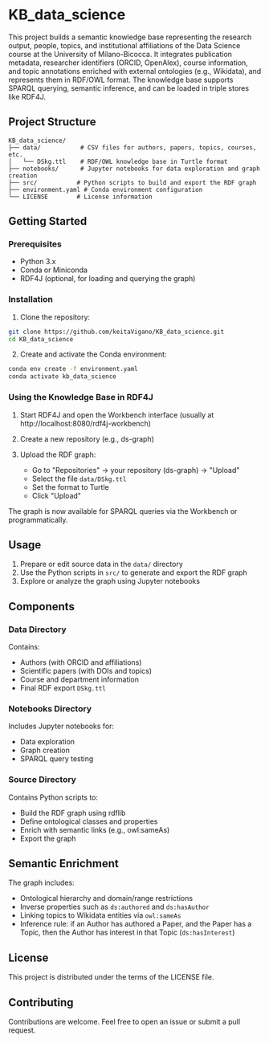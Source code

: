 # KB_data_science

This project builds a semantic knowledge base representing the research output, people, topics, and institutional affiliations of the Data Science course at the University of Milano-Bicocca. It integrates publication metadata, researcher identifiers (ORCID, OpenAlex), course information, and topic annotations enriched with external ontologies (e.g., Wikidata), and represents them in RDF/OWL format. The knowledge base supports SPARQL querying, semantic inference, and can be loaded in triple stores like RDF4J.

## Project Structure

```
KB_data_science/
├── data/           # CSV files for authors, papers, topics, courses, etc.
│   └── DSkg.ttl    # RDF/OWL knowledge base in Turtle format
├── notebooks/      # Jupyter notebooks for data exploration and graph creation
├── src/           # Python scripts to build and export the RDF graph
├── environment.yaml # Conda environment configuration
└── LICENSE        # License information
```

## Getting Started

### Prerequisites

- Python 3.x
- Conda or Miniconda
- RDF4J (optional, for loading and querying the graph)

### Installation

1. Clone the repository:
```bash
git clone https://github.com/keitaVigano/KB_data_science.git
cd KB_data_science
```

2. Create and activate the Conda environment:
```bash
conda env create -f environment.yaml
conda activate kb_data_science
```

### Using the Knowledge Base in RDF4J

1. Start RDF4J and open the Workbench interface (usually at http://localhost:8080/rdf4j-workbench)

2. Create a new repository (e.g., ds-graph)

3. Upload the RDF graph:
   - Go to "Repositories" → your repository (ds-graph) → "Upload"
   - Select the file `data/DSkg.ttl`
   - Set the format to Turtle
   - Click "Upload"

The graph is now available for SPARQL queries via the Workbench or programmatically.

## Usage

1. Prepare or edit source data in the `data/` directory
2. Use the Python scripts in `src/` to generate and export the RDF graph
3. Explore or analyze the graph using Jupyter notebooks

## Components

### Data Directory
Contains:
- Authors (with ORCID and affiliations)
- Scientific papers (with DOIs and topics)
- Course and department information
- Final RDF export `DSkg.ttl`

### Notebooks Directory
Includes Jupyter notebooks for:
- Data exploration
- Graph creation
- SPARQL query testing

### Source Directory
Contains Python scripts to:
- Build the RDF graph using rdflib
- Define ontological classes and properties
- Enrich with semantic links (e.g., owl:sameAs)
- Export the graph

## Semantic Enrichment

The graph includes:
- Ontological hierarchy and domain/range restrictions
- Inverse properties such as `ds:authored` and `ds:hasAuthor`
- Linking topics to Wikidata entities via `owl:sameAs`
- Inference rule: if an Author has authored a Paper, and the Paper has a Topic, then the Author has interest in that Topic (`ds:hasInterest`)

## License

This project is distributed under the terms of the LICENSE file.

## Contributing

Contributions are welcome. Feel free to open an issue or submit a pull request.